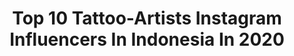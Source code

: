 ---
title: Top 10 Tattoo-Artists Instagram Influencers In Indonesia In 2020
description: >-
  Find top tattoo-artists Instagram influencers in Indonesia in 2020. Most popular hashtags: #tattooartist #tattoobali #tattoo #drawing.
platform: Instagram
profiles:
  - username: "magica.doll"
    fullname: >-
      ⚡️🔹[🅱🅰🅳 🅱🅾🆈🆉 🅲🅻🆄🅱]🔹⚡️
    location: "Indonesia"
    followers: 8364
    engagement: 760
    commentsToLikes: 0.023509
    id: ck8t5ulylbay50j78ztnealjd
    verified: false
    hashtags: "#socute, #denimguy, #beautifulguy, #bjdclothes"
  - username: "anne.tattoo"
    fullname: >-
      Anneke Fitrianti 🏴‍☠️
    location: "Indonesia"
    followers: 27245
    engagement: 362
    commentsToLikes: 0.014333
    id: ck6tppz5ulnse0j71s8wy7d3j
    verified: false
    hashtags: "#garuda, #parangrusak, #inmemoriam, #familyisforever"
  - username: "simone.folliero.tattoo"
    fullname: >-
      simone.folliero.tattoo
    location: "Indonesia"
    followers: 22095
    engagement: 114
    commentsToLikes: 0.008148
    id: ck5q0wpmu84w80i112b83aqaz
    verified: false
    hashtags: "#balitrip, #mind, #tirtaempul, #balilife"
  - username: "rit.kit.tattoo"
    fullname: >-
      tattoo-artist🌿
    location: "Indonesia"
    followers: 626778
    engagement: 325
    commentsToLikes: 0.005677
    id: ckap6axlwf4lp0i78ic8j52iw
    verified: false
    hashtags: "#floraltattoo, #drawing, #geraniumtattoo, #champaka"
  - username: "runwaybillionaire"
    fullname: >-
      BILLIONAIRE
    location: "Indonesia"
    followers: 66461
    engagement: 37
    commentsToLikes: 0.103873
    id: ck5c6j39b5jj50i11dkppkf8x
    verified: false
    hashtags: "#themarathoncontinues, #coronavirus, #shaderoom, #nipseyhusslequotes"
  - username: "krisgoman"
    fullname: >-
      Kri$ Goman | Lil Pilly
    location: "Indonesia"
    followers: 145635
    engagement: 93
    commentsToLikes: 0.020688
    id: ck55polm8b14i0i11aywzhrse
    verified: false
    hashtags: "#changeyourself, #detox, #mountain, #weliveinblack"
  - username: "now_tattooer"
    fullname: >-
      ✸ 𝓝𝓪𝔀𝓸𝓸 ✸
    location: "Indonesia"
    followers: 48687
    engagement: 422
    commentsToLikes: 0.002645
    id: ck6u146lnjhab0j713gb6dhq5
    verified: false
    hashtags: "#butterfly, #capricorn, #crowntattoo, #illust"
  - username: "bohemien.chic"
    fullname: >-
      BohoChic
    location: "Indonesia"
    followers: 25536
    engagement: 268
    commentsToLikes: 0.006543
    id: ck15tvnwsk4up0i193bljhlmm
    verified: false
    hashtags: "#alohavibes, #starfishjewellery, #crystalring, #elven"
  - username: "magicinkmagz"
    fullname: >-
      Magic Ink Magazine
    location: "Indonesia"
    followers: 81758
    engagement: 119
    commentsToLikes: 0.009063
    id: ck5zyuv2rakn90i14tmbgjhrq
    verified: false
    hashtags: "#tattoobali, #balinesestyletattoo, #tattoosurabaya, #japanesetattoo"
  - username: "kevin_baldini"
    fullname: >-
      Tattoo artist
    location: "Indonesia"
    followers: 16894
    engagement: 311
    commentsToLikes: 0.005868
    id: ck1396q8pjt5e0i19fa760aiq
    verified: false
    hashtags: "#thetattooroomcanggu, #tattoobali, #bali, #rosetattoo"
---